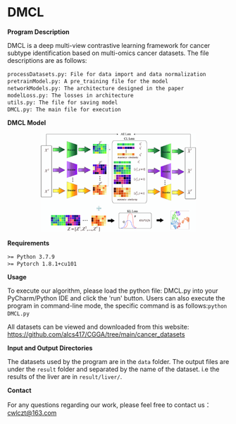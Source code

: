 # DMCL

**Program Description**

DMCL is a deep multi-view contrastive learning framework for cancer subtype identification based on multi-omics cancer datasets. The file descriptions are as follows:
    
    
    processDatasets.py: File for data import and data normalization
    pretrainModel.py: A pre_training file for the model
    networkModels.py: The architecture designed in the paper
    modelLoss.py: The losses in architecture
    utils.py: The file for saving model
    DMCL.py: The main file for execution
    
**DMCL Model**

<div align=center><img src="image/framework.jpg" width = "70%"/></div>

**Requirements**

    >= Python 3.7.9
    >= Pytorch 1.8.1+cu101

**Usage**

   To execute our algorithm, please load the python file: DMCL.py into your PyCharm/Python IDE and click the 'run' button. Users can also execute the program in command-line mode, the specific command is as follows:```python DMCL.py```
   
   All datasets can be viewed and downloaded from this website: https://github.com/alcs417/CGGA/tree/main/cancer_datasets  

**Input and Output Directories**

   The datasets used by the program are in the ```data``` folder. The output files are under the ```result``` folder and separated by the name of the dataset. i.e the results of the liver are in ```result/liver/```. 
   
**Contact**

   For any questions regarding our work, please feel free to contact us：cwlczt@163.com

